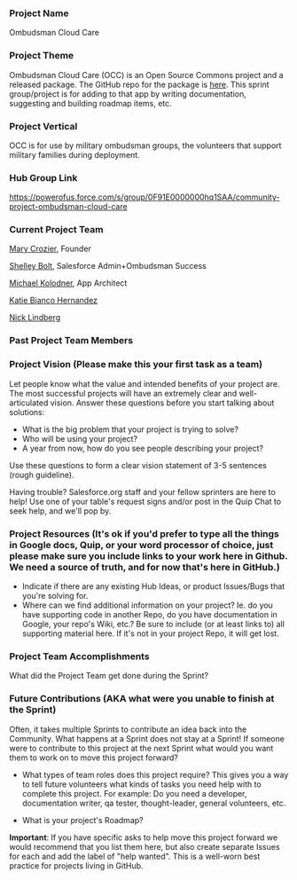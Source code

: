 ### Project Name
Ombudsman Cloud Care

### Project Theme
Ombudsman Cloud Care (OCC) is an Open Source Commons project and a released package. The GitHub repo for the package is [here](https://github.com/SFDO-Community/OmbudsmanCloudCare). This sprint group/project is for adding to that app by writing documentation, suggesting and building roadmap items, etc.

### Project Vertical
OCC is for use by military ombudsman groups, the volunteers that support military families during deployment.

### Hub Group Link
https://powerofus.force.com/s/group/0F91E0000000hq1SAA/community-project-ombudsman-cloud-care

### Current Project Team
[Mary Crozier](https://powerofus.force.com/s/profile/0051E00000GYcPYQA1), Founder

[Shelley Bolt](https://powerofus.force.com/s/profile/0051E000003jsuzQAA), Salesforce Admin+Ombudsman Success

[Michael Kolodner](https://powerofus.force.com/s/profile/00580000009bjBJAAY), App Architect

[Katie Bianco Hernandez](https://powerofus.force.com/s/profile/0051E00000GYmx7QAD)

[Nick Lindberg](https://powerofus.force.com/s/profile/00580000006BbyJAAS)

### Past Project Team Members



### Project Vision (Please make this your first task as a team)

Let people know what the value and intended benefits of your project are. The most successful projects will have an extremely clear and well-articulated vision. Answer these questions before you start talking about solutions:
* What is the big problem that your project is trying to solve?
* Who will be using your project?
* A year from now, how do you see people describing your project?

Use these questions to form a clear vision statement of 3-5 sentences (rough guideline). 

Having trouble? Salesforce.org staff and your fellow sprinters are here to help! Use one of your table's request signs and/or post in the Quip Chat to seek help, and we'll pop by.


### Project Resources (It's ok if you'd prefer to type all the things in Google docs, Quip, or your word processor of choice, just please make sure you include links to your work here in Github. We need a source of truth, and for now that's here in GitHub.)
* Indicate if there are any existing Hub Ideas, or product Issues/Bugs that you're solving for. 
* Where can we find additional information on your project? Ie. do you have supporting code in another Repo, do you have documentation in Google, your repo's Wiki, etc.? Be sure to include (or at least links to) all supporting material here. If it's not in your project Repo, it will get lost.

### Project Team Accomplishments
What did the Project Team get done during the Sprint?

### Future Contributions (AKA what were you unable to finish at the Sprint)
Often, it takes multiple Sprints to contribute an idea back into the Community. What happens at a Sprint does not stay at a Sprint! If someone were to contribute to this project at the next Sprint what would you want them to work on to move this project forward?<br>

* What types of team roles does this project require? This gives you a way to tell future volunteers what kinds of tasks you need help with to complete this project. For example: Do you need a developer, documentation writer, qa tester, thought-leader, general volunteers, etc.

* What is your project's Roadmap?

**Important**: If you have specific asks to help move this project forward we would recommend that you list them here, but also create separate Issues for each and add the label of "help wanted". This is a well-worn best practice for projects living in GitHub.
